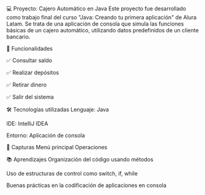 💻 Proyecto: Cajero Automático en Java
Este proyecto fue desarrollado como trabajo final del curso "Java: Creando tu primera aplicación" de Alura Latam.
Se trata de una aplicación de consola que simula las funciones básicas de un cajero automático, utilizando datos predefinidos de un cliente bancario.

🚀 Funcionalidades

✅ Consultar saldo

✅ Realizar depósitos

✅ Retirar dinero

✅ Salir del sistema

🛠️ Tecnologías utilizadas
Lenguaje: Java

IDE: IntelliJ IDEA

Entorno: Aplicación de consola

📸 Capturas
Menú principal	Operaciones

📚 Aprendizajes
Organización del código usando métodos

Uso de estructuras de control como switch, if, while

Buenas prácticas en la codificación de aplicaciones en consola
